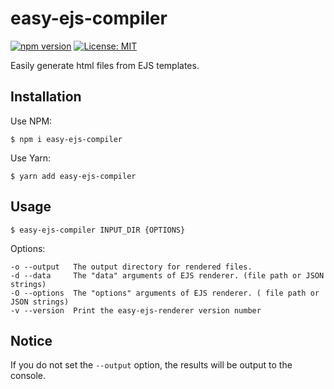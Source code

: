 # easy-ejs-compiler
[![npm version](https://badge.fury.io/js/easy-ejs-compiler.svg)](https://badge.fury.io/js/easy-ejs-compiler)
[![License: MIT](https://img.shields.io/badge/License-MIT-yellow.svg)](https://opensource.org/licenses/MIT)

Easily generate html files from EJS templates.

## Installation

Use NPM:
```shell script
$ npm i easy-ejs-compiler
```

Use Yarn:
```shell script
$ yarn add easy-ejs-compiler
```

## Usage

```shell script
$ easy-ejs-compiler INPUT_DIR {OPTIONS}
```

Options:
```shell script
-o --output   The output directory for rendered files.
-d --data     The "data" arguments of EJS renderer. (file path or JSON strings)
-O --options  The "options" arguments of EJS renderer. ( file path or JSON strings)
-v --version  Print the easy-ejs-renderer version number
```

## Notice

If you do not set the `--output` option, the results will be output to the console.